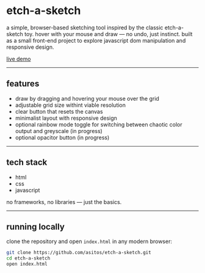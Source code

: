 # etch-a-sketch

a simple, browser-based sketching tool inspired by the classic etch-a-sketch toy. hover with your mouse and draw — no undo, just instinct. built as a small front-end project to explore javascript dom manipulation and responsive design.

[live demo](https://asitos.github.io/etch-a-sketch/)

---

## features

- draw by dragging and hovering your mouse over the grid  
- adjustable grid size withint viable resolution 
- clear button that resets the canvas  
- minimalist layout with responsive design  
- optional rainbow mode toggle for switching between chaotic color output and greyscale (in progress)
- optional opacitor button (in progress)

---

## tech stack

- html  
- css  
- javascript  

no frameworks, no libraries — just the basics.

---

## running locally

clone the repository and open `index.html` in any modern browser:

```bash
git clone https://github.com/asitos/etch-a-sketch.git
cd etch-a-sketch
open index.html
